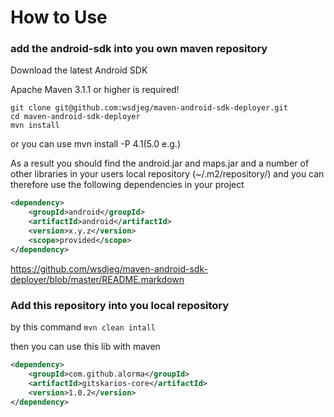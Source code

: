 # How to Use

### add the android-sdk into you own maven repository

Download the latest Android SDK

Apache Maven 3.1.1 or higher is required!


```shell
git clone git@github.com:wsdjeg/maven-android-sdk-deployer.git
cd maven-android-sdk-deployer
mvn install
```
or you can use mvn install -P 4.1(5.0 e.g.)

As a result you should find the android.jar and maps.jar and a number of other libraries in your users local repository (~/.m2/repository/) and you can therefore use the following dependencies in your project

```xml
<dependency>
    <groupId>android</groupId>
    <artifactId>android</artifactId>
    <version>x.y.z</version>
    <scope>provided</scope>
</dependency>
```

https://github.com/wsdjeg/maven-android-sdk-deployer/blob/master/README.markdown


### Add this repository into you local repository

by this command `mvn clean intall`

then you can use this lib with maven

```xml
<dependency>
    <groupId>com.github.alorma</groupId>
    <artifactId>gitskarios-core</artifactId>
    <version>1.0.2</version>
</dependency>
```
